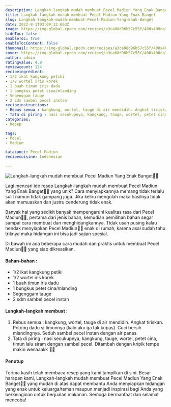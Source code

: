 ```yaml
---
description: Langkah-langkah mudah membuat Pecel Madiun Yang Enak Banget"
title: Langkah-langkah mudah membuat Pecel Madiun Yang Enak Banget
slug: Langkah-langkah-mudah-membuat-Pecel-Madiun-Yang-Enak-Banget
date: 2022-8-1T03:09:12.063Z
image: https://img-global.cpcdn.com/recipes/a3ca08d96b57c55f/400x400cq70/photo.jpg
hideToc: false
enableToc: true
enableTocContent: false
thumbnail: https://img-global.cpcdn.com/recipes/a3ca08d96b57c55f/400x400cq70/photo.jpg
cover: https://img-global.cpcdn.com/recipes/a3ca08d96b57c55f/400x400cq70/photo.jpg
author: admin
ratingvalue: 4.8
reviewcount: 124
recipeingredient:
- 1/2 ikat kangkung petiki
- 1/2 wortel iris korek
- 1 buah timun iris dadu
- 1 bungkus petet cina/mlanding
- Segenggam tauge
- 2 sdm sambel pecel instan
recipeinstructions:
- Rebus semua : kangkung, wortel, tauge di air mendidih. Angkat tiriskan. Potong dadu si timunnya (kalo aku ga tak kupas). Cuci bersih mlandingnya. Seduh sambel pecel instan dengan air panas.
- Tata di piring : nasi secukupnya, kangkung, tauge, wortel, petet cina, timun lalu siram dengan sambel pecel. Ditambah dengan kripik tempe makin wenaaakk 🤤😋
categories:
- Resep

tags:
- Pecel
- Madiun

katakunci: Pecel Madiun
recipecuisine: Indonesian

---
```


![Langkah-langkah mudah membuat Pecel Madiun Yang Enak Banget👩‍🍳](https://img-global.cpcdn.com/recipes/a3ca08d96b57c55f/400x400cq70/photo.jpg)

Lagi mencari ide resep Langkah-langkah mudah membuat Pecel Madiun Yang Enak Banget👩‍🍳 yang unik? Cara menyiapkannya memang tidak terlalu sulit namun tidak gampang juga. Jika keliru mengolah maka hasilnya tidak akan memuaskan dan justru cenderung tidak enak.

Banyak hal yang sedikit banyak mempengaruhi kualitas rasa dari Pecel Madiun👩‍🍳, pertama dari jenis bahan, kemudian pemilihan bahan segar sampai cara membuat dan menghidangkannya. Tidak usah pusing kalau hendak menyiapkan Pecel Madiun👩‍🍳 enak di rumah, karena asal sudah tahu triknya maka hidangan ini bisa jadi sajian spesial.

Di bawah ini ada beberapa cara mudah dan praktis untuk membuat Pecel Madiun👩‍🍳 yang siap dikreasikan.

<!--inarticleads1-->

#### Bahan-bahan :

- 1/2 ikat kangkung petiki
- 1/2 wortel iris korek
- 1 buah timun iris dadu
- 1 bungkus petet cina/mlanding
- Segenggam tauge
- 2 sdm sambel pecel instan

<!--inarticleads2-->

#### Langkah-langkah membuat :

1. Rebus semua : kangkung, wortel, tauge di air mendidih. Angkat tiriskan. Potong dadu si timunnya (kalo aku ga tak kupas). Cuci bersih mlandingnya. Seduh sambel pecel instan dengan air panas.
1. Tata di piring : nasi secukupnya, kangkung, tauge, wortel, petet cina, timun lalu siram dengan sambel pecel. Ditambah dengan kripik tempe makin wenaaakk 🤤😋

#### Penutup

Terima kasih telah membaca resep yang kami tampilkan di sini. Besar harapan kami, Langkah-langkah mudah membuat Pecel Madiun Yang Enak Banget👩‍🍳 yang mudah di atas dapat membantu Anda menyiapkan hidangan yang enak untuk keluarga/teman maupun menjadi inspirasi bagi Anda yang berkeinginan untuk berjualan makanan. Semoga bermanfaat dan selamat mencoba!